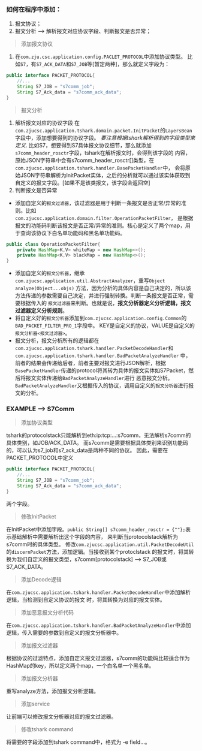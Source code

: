### 如何在程序中添加：
1. 报文协议；
2. 报文分析 --> 解析报文对应协议字段、判断报文是否异常；


> 添加报文协议

1. 在`com.zju.csc.application.config.PACLET_PROTOCOL`中添加协议类型。
比如`S7`，有`S7_ACK_DATA`和`S7_JOB`等[暂定两种]，那么就定义字段为：
```java
public interface PACKET_PROTOCOL{
    //...
    String S7_JOB = "s7comm_job";
    String S7_Ack_data = "s7comm_ack_data";
}
```
> 报文分析

1. 解析报文对应的协议字段
在`com.zjucsc.application.tshark.domain.packet.InitPacket`的`LayersBean`字段中，添加想要得到的协议字段。
*要注意根据tshark解析得到的字段类型来定义*.
比如S7，想要得到S7具体报文协议细节，那么就添加`s7comm_header_rosctr`字段，tshark在解析报文时，会得到该字段的
内容，原始JSON字符串中会有s7comm_header_rosctr[]类型，在`com.zjucsc.application.tshark.handler.BasePacketHandler`中，
会将原始JSON字符串解析为InitPacket实体，之后的分析就可以通过该实体获取到自定义的报文字段。[如果不是该类报文，该字段会返回空]
2. 判断报文是否异常
+ 添加自定义的`报文过滤器`，该过滤器是用于判断一条报文是否正常/异常的准则。比如`com.zjucsc.application.domain.filter.OperationPacketFilter`，
是根据报文的功能码判断该报文是否正常/异常的准则。核心是定义了两个map，用于查询该协议下白名单功能码和黑名单功能码。
```java
public class OperationPacketFilter{
    private HashMap<K,V> whiteMap = new HashMap<>();
    private HashMap<K,V> blackMap = new HashMap<>();
}
```
+ 添加自定义的`报文分析器`，继承`com.zjucsc.application.util.AbstractAnalyzer`，重写`Object analyze(Object...objs)`
方法，因为分析的具体内容是自己决定的，所以该方法传递的参数需要自己决定，并进行强制转换。判断一条报文是否正常，需要根据传入的
``报文过滤器``来判断。也就是说，**报文分析器定义分析逻辑，报文过滤器定义分析规则**。
+ 将自定义好的`报文分析器`添加到`com.zjucsc.application.config.Common`的`BAD_PACKET_FILTER_PRO_1`字段中。
KEY是自定义的协议，VALUE是自定义的`报文分析器<报文过滤器>`。
+ 报文分析，报文分析所有的逻辑都在``com.zjucsc.application.tshark.handler.PacketDecodeHandler``和``com.zjucsc.application.tshark.handler.BadPacketAnalyzeHandler``
中，前者的结果会传递给后者，前者主要对报文进行JSON解析，根据``BasePacketHandler``传递的protocol将其转为具体的报文实体如S7Packet，然后将报文实体传递给``BadPacketAnalyzeHandler``进行
恶意报文分析。``BadPacketAnalyzeHandler``又根据传入的协议，调用自定义的``报文分析器``进行报文的分析。

### EXAMPLE --> S7Comm
> 添加协议类型

tshark的protocolstack只能解析到eth:ip:tcp:...:s7comm，无法解析s7comm的具体类别，如JOB/ACK_DATA。
而s7comm是需要根据具体类别来识别功能码的，可以认为s7_job和s7_ack_data是两种不同的协议。
因此，需要在PACKET_PROTOCOL中定义
```java
public interface PACKET_PROTOCOL{
    //...
    String S7_JOB = "s7comm_job";
    String S7_Ack_data = "s7comm_ack_data";
}
```
两个字段。

> 修改InitPacket

在InitPacket中添加字段。``public String[] s7comm_header_rosctr = {""};``表示基础解析中需要解析出这个字段的内容，
来判断当protocolstack解析为s7comm时的具体类型。
修改``com.zjucsc.application.util.PacketDecodeUtil``的``discernPacket``方法，添加逻辑。当接收到某个protoclstack
的报文时，将其转换为我们自定义的报文类型，s7comm[protocolstack] --> S7_JOB或S7_ACK_DATA。

> 添加Decode逻辑

在``com.zjucsc.application.tshark.handler.PacketDecodeHandler``中添加解析逻辑，当检测到自定义协议的报文
时，将其转换为对应的报文实体。

> 添加恶意报文分析代码

在``com.zjucsc.application.tshark.handler.BadPacketAnalyzeHandler``中添加逻辑，传入需要的参数到自定义的报文分析器中。

> 添加报文过滤器

根据协议的过滤特点，添加自定义报文过滤器，s7comm的功能码比较适合作为HashMap的key，所以定义两个map，一个白名单一个黑名单。

> 添加报文分析器

重写analyze方法，添加报文分析逻辑。

> 添加service

让前端可以修改报文分析器对应的报文过滤器。

> 修改tshark command

将需要的字段添加到tshark command中，格式为 -e field...。
